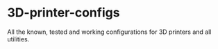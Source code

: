 # 3D-printer-configs
All the known, tested and working configurations for 3D printers and all utilities.
